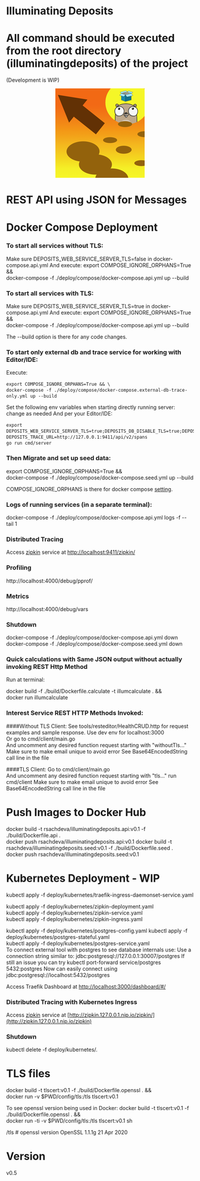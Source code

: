 # Illuminating Deposits
# All command should be executed from the root directory (illuminatingdeposits) of the project 
(Development is WIP)

<p align="center">
<img src="./logo.png" alt="Illuminating Deposits Project Logo" title="Illuminating Deposits Project Logo" />
</p>

# REST API using JSON for Messages
# Docker Compose Deployment
 
### To start all services without TLS:
Make sure DEPOSITS_WEB_SERVICE_SERVER_TLS=false in docker-compose.api.yml
And execute:
export COMPOSE_IGNORE_ORPHANS=True && \
docker-compose -f ./deploy/compose/docker-compose.api.yml up --build
 
### To start all services with TLS:
Make sure DEPOSITS_WEB_SERVICE_SERVER_TLS=true in docker-compose.api.yml
And execute:
export COMPOSE_IGNORE_ORPHANS=True && \
docker-compose -f ./deploy/compose/docker-compose.api.yml up --build

The --build option is there for any code changes.


### To start only external db and trace service for working with Editor/IDE:
Execute:
``` 
export COMPOSE_IGNORE_ORPHANS=True && \
docker-compose -f ./deploy/compose/docker-compose.external-db-trace-only.yml up --build
```

Set the following env variables when starting directly running server: change as needed
And per your Editor/IDE:
```
export DEPOSITS_WEB_SERVICE_SERVER_TLS=true;DEPOSITS_DB_DISABLE_TLS=true;DEPOSITS_DB_HOST=127.0.0.1; DEPOSITS_TRACE_URL=http://127.0.0.1:9411/api/v2/spans
go run cmd/server
```


### Then Migrate and set up seed data:
export COMPOSE_IGNORE_ORPHANS=True && \
docker-compose -f ./deploy/compose/docker-compose.seed.yml up --build

COMPOSE_IGNORE_ORPHANS is there for 
docker compose [setting](https://docs.docker.com/compose/reference/envvars/#compose_ignore_orphans).

### Logs of running services (in a separate terminal):
docker-compose -f ./deploy/compose/docker-compose.api.yml logs -f --tail 1  

### Distributed Tracing
Access [zipkin](https://zipkin.io/) service at [http://localhost:9411/zipkin/](http://localhost:9411/zipkin/)  

### Profiling
http://localhost:4000/debug/pprof/

### Metrics
http://localhost:4000/debug/vars

### Shutdown 

docker-compose -f ./deploy/compose/docker-compose.api.yml down  
docker-compose -f ./deploy/compose/docker-compose.seed.yml down

### Quick calculations with Same JSON output without actually invoking REST Http Method
Run at terminal:

docker build -f ./build/Dockerfile.calculate -t illumcalculate  . && \
docker run illumcalculate

### Interest Service REST HTTP Methods Invoked:

####Without TLS Client: 
See tools/resteditor/HealthCRUD.http for request examples and sample response.
Use dev env for localhost:3000  
Or go to cmd/client/main.go  
And uncomment any desired function request starting with "withoutTls..."
Make sure to make email unique to avoid error
See Base64EncodedString call line in the file

####TLS Client: 
Go to cmd/client/main.go  
And uncomment any desired function request starting with "tls..."
run cmd/client
Make sure to make email unique to avoid error
See Base64EncodedString call line in the file

# Push Images to Docker Hub

docker build -t rsachdeva/illuminatingdeposits.api:v0.1 -f ./build/Dockerfile.api .  
docker push rsachdeva/illuminatingdeposits.api:v0.1 
docker build -t rsachdeva/illuminatingdeposits.seed:v0.1 -f ./build/Dockerfile.seed .  
docker push rsachdeva/illuminatingdeposits.seed:v0.1  

# Kubernetes Deployment - WIP

kubectl apply -f deploy/kubernetes/traefik-ingress-daemonset-service.yaml 

kubectl apply -f deploy/kubernetes/zipkin-deployment.yaml   
kubectl apply -f deploy/kubernetes/zipkin-service.yaml   
kubectl apply -f deploy/kubernetes/zipkin-ingress.yaml  

kubectl apply -f deploy/kubernetes/postgres-config.yaml 
kubectl apply -f deploy/kubernetes/postgres-stateful.yaml  
kubectl apply -f deploy/kubernetes/postgres-service.yaml  
To connect external tool with postgres to see database internals use:
Use a connection string similar to:
jdbc:postgresql://127.0.0.1:30007/postgres
If still an issue you can try
kubectl port-forward service/postgres 5432:postgres
Now can easily connect using
jdbc:postgresql://localhost:5432/postgres

Access Traefik Dashboard at [http://localhost:3000/dashboard/#/](http://localhost:3000/dashboard/#/)   

### Distributed Tracing with Kubernetes Ingress

Access [zipkin](https://zipkin.io/) service at [http://zipkin.127.0.0.1.nip.io/zipkin/](http://zipkin.127.0.0.1.nip.io/zipkin)  

### Shutdown

kubectl delete -f deploy/kubernetes/.

# TLS files
docker build -t tlscert:v0.1 -f ./build/Dockerfile.openssl . && \
docker run -v $PWD/config/tls:/tls tlscert:v0.1

To see openssl version being used in Docker:
docker build -t tlscert:v0.1 -f ./build/Dockerfile.openssl . && \
docker run -ti -v $PWD/config/tls:/tls tlscert:v0.1 sh

/tls # openssl version
OpenSSL 1.1.1g  21 Apr 2020


# Version
v0.5